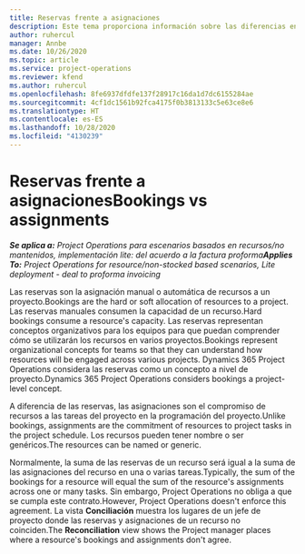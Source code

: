 ```yaml
---
title: Reservas frente a asignaciones
description: Este tema proporciona información sobre las diferencias entre las reservas de recursos y las asignaciones de recursos.
author: ruhercul
manager: Annbe
ms.date: 10/26/2020
ms.topic: article
ms.service: project-operations
ms.reviewer: kfend
ms.author: ruhercul
ms.openlocfilehash: 8fe6937dfdfe137f28917c16da1d7dc6155284ae
ms.sourcegitcommit: 4cf1dc1561b92fca4175f0b3813133c5e63ce8e6
ms.translationtype: HT
ms.contentlocale: es-ES
ms.lasthandoff: 10/28/2020
ms.locfileid: "4130239"
---
```

# <a name="bookings-vs-assignments"></a><span data-ttu-id="74ff3-103">Reservas frente a asignaciones</span><span class="sxs-lookup"><span data-stu-id="74ff3-103">Bookings vs assignments</span></span>

<span data-ttu-id="74ff3-104">_**Se aplica a:** Project Operations para escenarios basados en recursos/no mantenidos, implementación lite: del acuerdo a la factura proforma_</span><span class="sxs-lookup"><span data-stu-id="74ff3-104">_**Applies To:** Project Operations for resource/non-stocked based scenarios, Lite deployment - deal to proforma invoicing_</span></span>

<span data-ttu-id="74ff3-105">Las reservas son la asignación manual o automática de recursos a un proyecto.</span><span class="sxs-lookup"><span data-stu-id="74ff3-105">Bookings are the hard or soft allocation of resources to a project.</span></span> <span data-ttu-id="74ff3-106">Las reservas manuales consumen la capacidad de un recurso.</span><span class="sxs-lookup"><span data-stu-id="74ff3-106">Hard bookings consume a resource's capacity.</span></span> <span data-ttu-id="74ff3-107">Las reservas representan conceptos organizativos para los equipos para que puedan comprender cómo se utilizarán los recursos en varios proyectos.</span><span class="sxs-lookup"><span data-stu-id="74ff3-107">Bookings represent organizational concepts for teams so that they can understand how resources will be engaged across various projects.</span></span> <span data-ttu-id="74ff3-108">Dynamics 365 Project Operations considera las reservas como un concepto a nivel de proyecto.</span><span class="sxs-lookup"><span data-stu-id="74ff3-108">Dynamics 365 Project Operations considers bookings a project-level concept.</span></span> 

<span data-ttu-id="74ff3-109">A diferencia de las reservas, las asignaciones son el compromiso de recursos a las tareas del proyecto en la programación del proyecto.</span><span class="sxs-lookup"><span data-stu-id="74ff3-109">Unlike bookings, assignments are the commitment of resources to project tasks in the project schedule.</span></span> <span data-ttu-id="74ff3-110">Los recursos pueden tener nombre o ser genéricos.</span><span class="sxs-lookup"><span data-stu-id="74ff3-110">The resources can be named or generic.</span></span> 

<span data-ttu-id="74ff3-111">Normalmente, la suma de las reservas de un recurso será igual a la suma de las asignaciones del recurso en una o varias tareas.</span><span class="sxs-lookup"><span data-stu-id="74ff3-111">Typically, the sum of the bookings for a resource will equal the sum of the resource's assignments across one or many tasks.</span></span> <span data-ttu-id="74ff3-112">Sin embargo, Project Operations no obliga a que se cumpla este contrato.</span><span class="sxs-lookup"><span data-stu-id="74ff3-112">However, Project Operations doesn't enforce this agreement.</span></span> <span data-ttu-id="74ff3-113">La vista **Conciliación** muestra los lugares de un jefe de proyecto donde las reservas y asignaciones de un recurso no coinciden.</span><span class="sxs-lookup"><span data-stu-id="74ff3-113">The **Reconciliation** view shows the Project manager places where a resource's bookings and assignments don't agree.</span></span>
